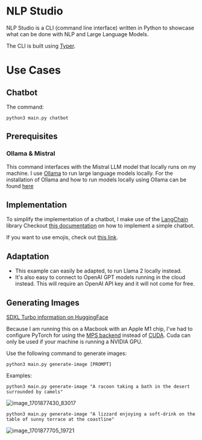 # NLP Studio

NLP Studio is a CLI (command line interface) written in Python to showcase what can be done with NLP and Large Language Models.

The CLI is built using [Typer](https://typer.tiangolo.com/).


# Use Cases

## Chatbot

The command:
```
python3 main.py chatbot
```

## Prerequisites

### Ollama & Mistral
This command interfaces with the Mistral LLM model that locally runs on my machine. I use [Ollama](https://ollama.ai/) to run large language models locally.
For the installation of Ollama and how to run models locally using Ollama can be found [here](https://github.com/jmorganca/ollama)


## Implementation
To simplify the implementation of a chatbot, I make use of the [LangChain](https://python.langchain.com/docs/get_started/introduction) library
Checkout [this documentation](https://python.langchain.com/docs/use_cases/chatbots) on how to implement a simple chatbot.

If you want to use emojis, check out [this link](https://www.webfx.com/tools/emoji-cheat-sheet/).

## Adaptation

- This example can easily be adapted, to run Llama 2 locally instead.
- It's also easy to connect to OpenAI GPT models running in the cloud instead. This will require an OpenAI API key and it will not come for free.

## Generating Images
[SDXL Turbo information on HuggingFace](https://huggingface.co/stabilityai/sdxl-turbo)

Because I am running this on a Macbook with an Apple M1 chip, I've had to configure PyTorch for using the [MPS backend](https://pytorch.org/docs/stable/notes/mps.html) instead of [CUDA](https://en.wikipedia.org/wiki/CUDA). Cuda can only be used if your machine is running a NVIDIA GPU.  

Use the following command to generate images:

```
python3 main.py generate-image [PROMPT]
```

Examples:
```
python3 main.py generate-image "A racoon taking a bath in the desert surrounded by camels"
```
![image_1701877430_83017](https://github.com/nille85/nlp-studio/assets/10157390/6d8c5f9e-0cdb-479e-90ac-64d218719022)

```
python3 main.py generate-image "A lizzard enjoying a soft-drink on the table of sunny terrace at the coastline"
```
![image_1701877705_19721](https://github.com/nille85/nlp-studio/assets/10157390/be5301fb-64ed-4b64-a55e-c4ac992200ba)



